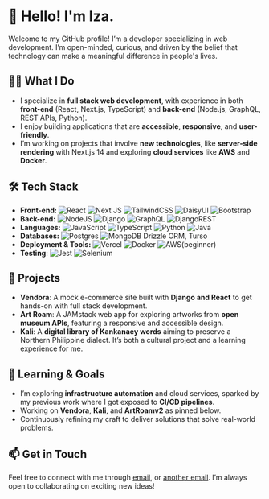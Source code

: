 # 👋 Hello! I'm Iza.

Welcome to my GitHub profile! I’m a developer specializing in web development. I’m open-minded, curious, and driven by the belief that technology can make a meaningful difference in people's lives.

## 👨‍💻 What I Do
- I specialize in **full stack web development**, with experience in both **front-end** (React, Next.js, TypeScript) and **back-end** (Node.js, GraphQL, REST APIs, Python).
- I enjoy building applications that are **accessible**, **responsive**, and **user-friendly**.
- I’m working on projects that involve **new technologies**, like **server-side rendering** with Next.js 14 and exploring **cloud services** like **AWS** and **Docker**.

## 🛠️ Tech Stack
- **Front-end:** ![React](https://img.shields.io/badge/react-%2320232a.svg?style=for-the-badge&logo=react&logoColor=%2361DAFB)   ![Next JS](https://img.shields.io/badge/Next-black?style=for-the-badge&logo=next.js&logoColor=white)  ![TailwindCSS](https://img.shields.io/badge/tailwindcss-%2338B2AC.svg?style=for-the-badge&logo=tailwind-css&logoColor=white)  ![DaisyUI](https://img.shields.io/badge/daisyui-5A0EF8?style=for-the-badge&logo=daisyui&logoColor=white)  ![Bootstrap](https://img.shields.io/badge/bootstrap-%238511FA.svg?style=for-the-badge&logo=bootstrap&logoColor=white)
- **Back-end:** ![NodeJS](https://img.shields.io/badge/node.js-6DA55F?style=for-the-badge&logo=node.js&logoColor=white)  ![Django](https://img.shields.io/badge/django-%23092E20.svg?style=for-the-badge&logo=django&logoColor=white)  ![GraphQL](https://img.shields.io/badge/-GraphQL-E10098?style=for-the-badge&logo=graphql&logoColor=white)  ![DjangoREST](https://img.shields.io/badge/DJANGO-REST-ff1709?style=for-the-badge&logo=django&logoColor=white&color=ff1709&labelColor=gray)
- **Languages:** ![JavaScript](https://img.shields.io/badge/javascript-%23323330.svg?style=for-the-badge&logo=javascript&logoColor=%23F7DF1E)  ![TypeScript](https://img.shields.io/badge/typescript-%23007ACC.svg?style=for-the-badge&logo=typescript&logoColor=white)  ![Python](https://img.shields.io/badge/python-3670A0?style=for-the-badge&logo=python&logoColor=ffdd54)  ![Java](https://img.shields.io/badge/java-%23ED8B00.svg?style=for-the-badge&logo=openjdk&logoColor=white)  
- **Databases:** ![Postgres](https://img.shields.io/badge/postgres-%23316192.svg?style=for-the-badge&logo=postgresql&logoColor=white)  ![MongoDB](https://img.shields.io/badge/MongoDB-%234ea94b.svg?style=for-the-badge&logo=mongodb&logoColor=white)  Drizzle ORM, Turso
- **Deployment & Tools:** ![Vercel](https://img.shields.io/badge/vercel-%23000000.svg?style=for-the-badge&logo=vercel&logoColor=white)  ![Docker](https://img.shields.io/badge/docker-%230db7ed.svg?style=for-the-badge&logo=docker&logoColor=white)  ![AWS](https://img.shields.io/badge/AWS-%23FF9900.svg?style=for-the-badge&logo=amazon-aws&logoColor=white)(beginner)
- **Testing**: ![Jest](https://img.shields.io/badge/-jest-%23C21325?style=for-the-badge&logo=jest&logoColor=white)  ![Selenium](https://img.shields.io/badge/-selenium-%43B02A?style=for-the-badge&logo=selenium&logoColor=white)

## 🚀 Projects
- **Vendora**: A mock e-commerce site built with **Django and React** to get hands-on with full stack development.
- **Art Roam**: A JAMstack web app for exploring artworks from **open museum APIs**, featuring a responsive and accessible design.
- **Kali**: A **digital library of Kankanaey words** aiming to preserve a Northern Philippine dialect. It’s both a cultural project and a learning experience for me.

## 🌱 Learning & Goals
- I’m exploring **infrastructure automation** and cloud services, sparked by my previous work where I got exposed to **CI/CD pipelines**.
- Working on **Vendora**, **Kali**, and **ArtRoamv2** as pinned below.
- Continuously refining my craft to deliver solutions that solve real-world problems.

## 📫 Get in Touch
Feel free to connect with me through [email](iccetea478@gmail.com), or [another email](iccetea.codes@gmail.com). I’m always open to collaborating on exciting new ideas!
